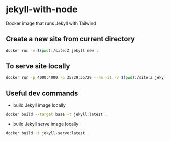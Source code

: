 # jekyll-with-node

Docker image that runs Jekyll with Tailwind 

## Create a new site from current directory
```bash
docker run -v $(pwd):/site:Z jekyll new .
```

## To serve site locally
```bash
docker run -p 4000:4000 -p 35729:35729 --rm -it -v $(pwd):/site:Z jekyll-serve
```

## Useful dev commands
- build Jekyll image locally
```bash
docker build --target base -t jekyll:latest .
```

- build Jekyll serve image locally
```bash
docker build -t jekyll-serve:latest .
```
